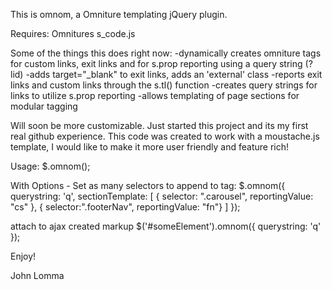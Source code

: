 This is omnom, a Omniture templating jQuery plugin.

Requires:
Omnitures s_code.js

Some of the things this does right now:
-dynamically creates omniture tags for custom links, exit links and for s.prop reporting using a query string (?lid)
-adds target="_blank" to exit links, adds an 'external' class
-reports exit links and custom links through the s.tl() function
-creates query strings for links to utilize s.prop reporting
-allows templating of page sections for modular tagging

Will soon be more customizable.  Just started this project and its my first real github experience.
This code was created to work with a moustache.js template, I would like to make it more user friendly and feature rich!


Usage:
$.omnom();

With Options - Set as many selectors to append to tag:
$.omnom({
    querystring: 'q',
    sectionTemplate: [
        { selector: ".carousel", reportingValue: "cs" },
        { selector:".footerNav", reportingValue: "fn"}
    ]
});

attach to ajax created markup
$('#someElement').omnom({ querystring: 'q' });


Enjoy!

John Lomma
